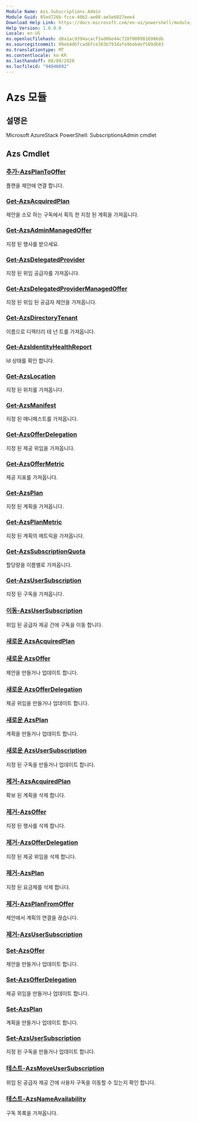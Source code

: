 ```yaml
---
Module Name: Azs.Subscriptions.Admin
Module Guid: 05ed726b-fcce-40b2-ae08-ae5e6027eee4
Download Help Link: https://docs.microsoft.com/en-us/powershell/module/azs.subscriptions.admin
Help Version: 1.0.0.0
Locale: en-US
ms.openlocfilehash: d8a1ac9394acacf3ad06e44c728f0009816986db
ms.sourcegitcommit: 09eb4dbfcad6fce303b793dafe9bebdef589db03
ms.translationtype: MT
ms.contentlocale: ko-KR
ms.lasthandoff: 08/08/2020
ms.locfileid: "94046692"
---
```

# Azs 모듈
## 설명은
Microsoft AzureStack PowerShell: SubscriptionsAdmin cmdlet

## Azs Cmdlet
### [추가-AzsPlanToOffer](Add-AzsPlanToOffer.md)
플랜을 제안에 연결 합니다.

### [Get-AzsAcquiredPlan](Get-AzsAcquiredPlan.md)
제안을 소모 하는 구독에서 획득 한 지정 된 계획을 가져옵니다.

### [Get-AzsAdminManagedOffer](Get-AzsAdminManagedOffer.md)
지정 된 행사를 받으세요.

### [Get-AzsDelegatedProvider](Get-AzsDelegatedProvider.md)
지정 된 위임 공급자를 가져옵니다.

### [Get-AzsDelegatedProviderManagedOffer](Get-AzsDelegatedProviderManagedOffer.md)
지정 된 위임 된 공급자 제안을 가져옵니다.

### [Get-AzsDirectoryTenant](Get-AzsDirectoryTenant.md)
이름으로 디렉터리 테 넌 트를 가져옵니다.

### [Get-AzsIdentityHealthReport](Get-AzsIdentityHealthReport.md)
Id 상태를 확인 합니다.

### [Get-AzsLocation](Get-AzsLocation.md)
지정 된 위치를 가져옵니다.

### [Get-AzsManifest](Get-AzsManifest.md)
지정 된 매니페스트를 가져옵니다.

### [Get-AzsOfferDelegation](Get-AzsOfferDelegation.md)
지정 된 제공 위임을 가져옵니다.

### [Get-AzsOfferMetric](Get-AzsOfferMetric.md)
제공 지표를 가져옵니다.

### [Get-AzsPlan](Get-AzsPlan.md)
지정 된 계획을 가져옵니다.

### [Get-AzsPlanMetric](Get-AzsPlanMetric.md)
지정 된 계획의 메트릭을 가져옵니다.

### [Get-AzsSubscriptionQuota](Get-AzsSubscriptionQuota.md)
할당량을 이름별로 가져옵니다.

### [Get-AzsUserSubscription](Get-AzsUserSubscription.md)
지정 된 구독을 가져옵니다.

### [이동-AzsUserSubscription](Move-AzsUserSubscription.md)
위임 된 공급자 제공 간에 구독을 이동 합니다.

### [새로운 AzsAcquiredPlan](New-AzsAcquiredPlan.md)


### [새로운 AzsOffer](New-AzsOffer.md)
제안을 만들거나 업데이트 합니다.

### [새로운 AzsOfferDelegation](New-AzsOfferDelegation.md)
제공 위임을 만들거나 업데이트 합니다.

### [새로운 AzsPlan](New-AzsPlan.md)
계획을 만들거나 업데이트 합니다.

### [새로운 AzsUserSubscription](New-AzsUserSubscription.md)
지정 된 구독을 만들거나 업데이트 합니다.

### [제거-AzsAcquiredPlan](Remove-AzsAcquiredPlan.md)
확보 된 계획을 삭제 합니다.

### [제거-AzsOffer](Remove-AzsOffer.md)
지정 된 행사를 삭제 합니다.

### [제거-AzsOfferDelegation](Remove-AzsOfferDelegation.md)
지정 된 제공 위임을 삭제 합니다.

### [제거-AzsPlan](Remove-AzsPlan.md)
지정 된 요금제를 삭제 합니다.

### [제거-AzsPlanFromOffer](Remove-AzsPlanFromOffer.md)
제안에서 계획의 연결을 끊습니다.

### [제거-AzsUserSubscription](Remove-AzsUserSubscription.md)


### [Set-AzsOffer](Set-AzsOffer.md)
제안을 만들거나 업데이트 합니다.

### [Set-AzsOfferDelegation](Set-AzsOfferDelegation.md)
제공 위임을 만들거나 업데이트 합니다.

### [Set-AzsPlan](Set-AzsPlan.md)
계획을 만들거나 업데이트 합니다.

### [Set-AzsUserSubscription](Set-AzsUserSubscription.md)
지정 된 구독을 만들거나 업데이트 합니다.

### [테스트-AzsMoveUserSubscription](Test-AzsMoveUserSubscription.md)
위임 된 공급자 제공 간에 사용자 구독을 이동할 수 있는지 확인 합니다.

### [테스트-AzsNameAvailability](Test-AzsNameAvailability.md)
구독 목록을 가져옵니다.

